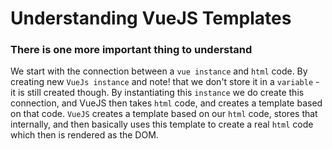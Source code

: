 # Understanding VueJS Templates

### **There is one more important thing to understand**

We start with the connection between a `vue instance` and `html` code. By creating new `VueJs instance` and note! that we don't store it in a `variable` - it is still created though. By instantiating this `instance` we do create this connection, and VueJS then takes `html` code, and creates a template based on that code. `VueJS` creates a template based on our `html` code, stores that internally, and then basically uses this template to create a real `html` code which then is rendered as the DOM.  